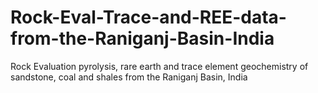 # Rock-Eval-Trace-and-REE-data-from-the-Raniganj-Basin-India
Rock Evaluation pyrolysis, rare earth and trace element geochemistry of sandstone, coal and shales from the Raniganj Basin, India
